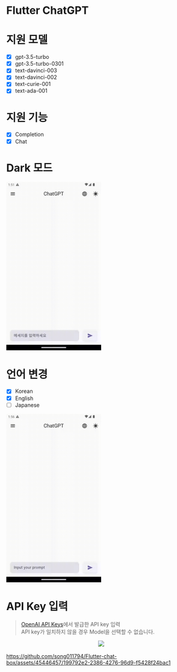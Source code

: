 # Flutter ChatGPT

# 지원 모델

- [x] gpt-3.5-turbo
- [x] gpt-3.5-turbo-0301
- [x] text-davinci-003
- [x] text-davinci-002
- [x] text-curie-001
- [x] text-ada-001

# 지원 기능

- [x] Completion
- [x] Chat

# Dark 모드

<img src="./artificial/theme.gif" style="width: 50%;"/>

# 언어 변경

- [x] Korean
- [x] English
- [ ] Japanese

<img src="./artificial/location.gif" style="width: 50%;"/>

# API Key 입력

> [OpenAI API Keys](https://platform.openai.com/account/api-keys)에서 발급한 API key 입력 </br>
> API key가 일치하지 않을 경우 Model을 선택할 수 없습니다.


<p align="center">
    <img src="./artificial/apikey.gif" style="width: 50%;"/>
</p>

https://github.com/song011794/Flutter-chat-box/assets/45446457/199792e2-2386-4276-96d9-f5428f24bac1
